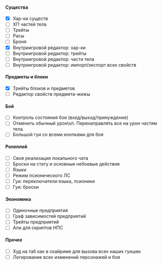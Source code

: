 #### Существа
* [x] Хар-ки существ
* [ ] ХП частей тела
* [ ] Трейты
* [ ] Расы
* [ ] Броня
* [x] Внутриигровой редактор: хар-ки
* [ ] Внутриигровой редактор: трейты
* [ ] Внутриигровой редактор: части тела
* [ ] Внутриигровой редактор: импорт/экспорт всех свойств

#### Предметы и блоки
* [x] Трейты блоков и предметов
* [ ] Редактор свойств предмета-жижы

#### Бой
* [ ] Контроль состояния боя (вход/выход/принуждение)
* [ ] Отменить обычный урон\хп. Перенаправлять все на урон частям тела.
* [ ] Большой гуи со всеми кнопками для боя

#### Ролеплей
* [ ] Своя реализация локального чата
* [ ] Броски на стату и основные небоевые действия
* [ ] Языки
* [ ] Режим псионического ЛС
* [ ] Гуи: переключатели языка, псионики
* [ ] Гуи: броски

#### Экономика
* [ ] Одиночные предприятия
* [ ] Граф зависимостей предприятий
* [ ] Трейты предприятий
* [ ] Апи для скриптов НПС

#### Прочее
* [ ] Худ на таб как в скайриме для вызова всех наших гуишек
* [ ] Логирование всех изменений персонажей и боя
